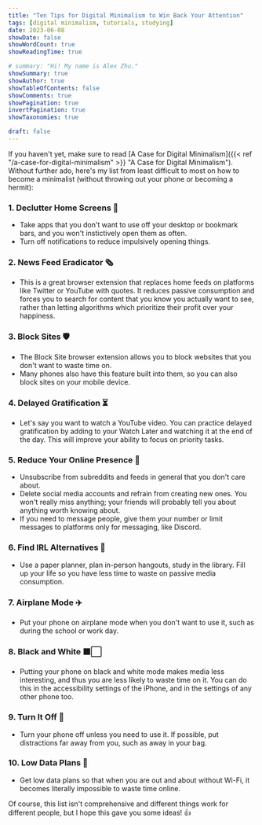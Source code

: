 ```yaml
---
title: "Ten Tips for Digital Minimalism to Win Back Your Attention"
tags: [digital minimalism, tutorials, studying]
date: 2023-06-08
showDate: false
showWordCount: true
showReadingTime: true

# summary: "Hi! My name is Alex Zhu."
showSummary: true
showAuthor: true
showTableOfContents: false
showComments: true
showPagination: true
invertPagination: true
showTaxonomies: true

draft: false
---
```

If you haven't yet, make sure to read [A Case for Digital Minimalism]({{< ref "/a-case-for-digital-minimalism" >}} "A Case for Digital Minimalism"). Without further ado, here's my list from least difficult to most on how to become a minimalist (without throwing out your phone or becoming a hermit):

### 1. Declutter Home Screens 📲
- Take apps that you don't want to use off your desktop or bookmark bars, and you won't instictively open them as often.
- Turn off notifications to reduce impulsively opening things.
### 2. News Feed Eradicator 🗞️
- This is a great browser extension that replaces home feeds on platforms like Twitter or YouTube with quotes. It reduces passive consumption and forces you to search for content that you know you actually want to see, rather than letting algorithms which prioritize their profit over your happiness.
### 3. Block Sites 🛡️
- The Block Site browser extension allows you to block websites that you don't want to waste time on.
- Many phones also have this feature built into them, so you can also block sites on your mobile device.
### 4. Delayed Gratification ⏳
- Let's say you want to watch a YouTube video. You can practice delayed gratification by adding to your Watch Later and watching it at the end of the day. This will improve your ability to focus on priority tasks.
### 5. Reduce Your Online Presence 👻
- Unsubscribe from subreddits and feeds in general that you don't care about.
- Delete social media accounts and refrain from creating new ones. You won't really miss anything; your friends will probably tell you about anything worth knowing about.
- If you need to message people, give them your number or limit messages to platforms only for messaging, like Discord.
### 6. Find IRL Alternatives 🦗
- Use a paper planner, plan in-person hangouts, study in the library. Fill up your life so you have less time to waste on passive media consumption.
### 7. Airplane Mode ✈️
- Put your phone on airplane mode when you don't want to use it, such as during the school or work day.
### 8. Black and White ⬛⬜
- Putting your phone on black and white mode makes media less interesting, and thus you are less likely to waste time on it. You can do this in the accessibility settings of the iPhone, and in the settings of any other phone too.
### 9. Turn It Off 📴
- Turn your phone off unless you need to use it. If possible, put distractions far away from you, such as away in your bag.
### 10. Low Data Plans 📶
- Get low data plans so that when you are out and about without Wi-Fi, it becomes literally impossible to waste time online.

Of course, this list isn't comprehensive and different things work for different people, but I hope this gave you some ideas! 👍